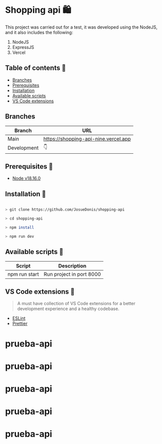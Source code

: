 # Shopping api 🛍️
This project was carried out for a test, it was developed using the NodeJS, and it also includes the following:
1. NodeJS
2. ExpressJS
3. Vercel

## Table of contents  📌

- [Branches](#branches-)
- [Prerequisites](#prerequisites-)
- [Installation](#installation-)
- [Available scripts](#available-scripts-)
- [VS Code extensions](#vs-code-extensions-)

## Branches
|Branch|URL  |
|--|--|
| Main | https://shopping-api-nine.vercel.app|
| Development| 👇  |

## Prerequisites 🌱

 - [Node v18.16.0](https://nodejs.org/en/) 

##  Installation 🤖

```bash

> git clone https://github.com/JosueDonis/shopping-api

> cd shopping-api

> npm install

> npm run dev

```
  
##  Available scripts 🐍
|Script|Description  |
|--|--|
| npm run start | Run project in port 8000 |


##  VS Code extensions 🧩

> A must have collection of VS Code extensions for a better development experience and a healthy codebase.

- [ESLint](https://marketplace.visualstudio.com/items?itemName=dbaeumer.vscode-eslint)
- [Prettier](https://marketplace.visualstudio.com/items?itemName=esbenp.prettier-vscode)
# prueba-api
# prueba-api
# prueba-api
# prueba-api
# prueba-api
